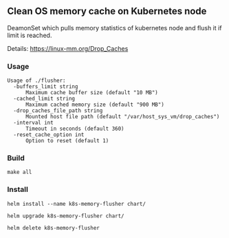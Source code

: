 ## Clean OS memory cache on Kubernetes node

DeamonSet which pulls memory statistics of kubernetes node and flush it if limit is reached.

Details: https://linux-mm.org/Drop_Caches

### Usage

```
Usage of ./flusher:
  -buffers_limit string
      Maximum cache buffer size (default "10 MB")
  -cached_limit string
      Maximum cached memory size (default "900 MB")
  -drop_caches_file_path string
      Mounted host file path (default "/var/host_sys_vm/drop_caches")
  -interval int
      Timeout in seconds (default 360)
  -reset_cache_option int
      Option to reset (default 1)
```

### Build

`make all`

### Install

`helm install --name k8s-memory-flusher chart/`

`helm upgrade k8s-memory-flusher chart/`

`helm delete k8s-memory-flusher`
